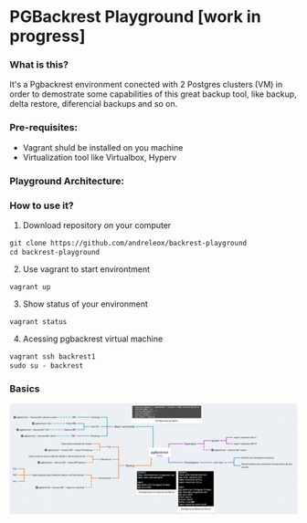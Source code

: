 # PGBackrest Playground [work in progress]
### What is this? 
It's a Pgbackrest environment conected with 2 Postgres clusters (VM) in order to demostrate some capabilities of this great backup tool, like backup, delta restore, diferencial backups and so on. 

### Pre-requisites: 
* Vagrant shuld be installed on you machine
* Virtualization tool like Virtualbox, Hyperv

### Playground Architecture: 


### How to use it? 

1. Download repository on your computer
```
git clone https://github.com/andreleox/backrest-playground
cd backrest-playground
```
2. Use vagrant to start environtment
```
vagrant up
```
3. Show status of your environment
```
vagrant status
```
4. Acessing pgbackrest virtual machine
```
vagrant ssh backrest1
sudo su - backrest 
```

### Basics 

![Mindmap](https://github.com/andreleox/backrest-playground/blob/master/backrest.png)
